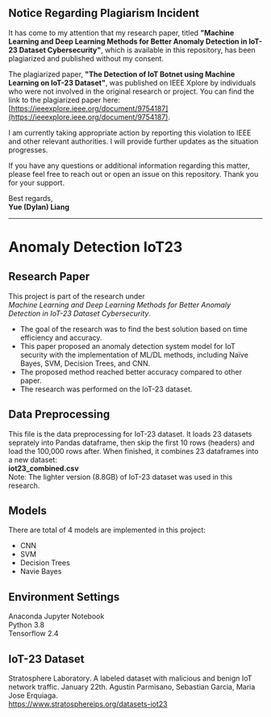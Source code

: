## Notice Regarding Plagiarism Incident

It has come to my attention that my research paper, titled **"Machine Learning and Deep Learning Methods for Better Anomaly Detection in IoT-23 Dataset Cybersecurity"**, which is available in this repository, has been plagiarized and published without my consent.

The plagiarized paper, **"The Detection of IoT Botnet using Machine Learning on IoT-23 Dataset"**, was published on IEEE Xplore by individuals who were not involved in the original research or project. You can find the link to the plagiarized paper here: [https://ieeexplore.ieee.org/document/9754187](https://ieeexplore.ieee.org/document/9754187).

I am currently taking appropriate action by reporting this violation to IEEE and other relevant authorities. I will provide further updates as the situation progresses.

If you have any questions or additional information regarding this matter, please feel free to reach out or open an issue on this repository. Thank you for your support.

Best regards,  
**Yue (Dylan) Liang**  

---

# Anomaly Detection IoT23

## Research Paper
This project is part of the research under   
*Machine Learning and Deep Learning Methods for Better Anomaly Detection in IoT-23 Dataset Cybersecurity*.  
  
* The goal of the research was to find the best solution based on time efficiency and accuracy.  
* This paper proposed an anomaly detection system model for IoT security with the implementation of ML/DL methods, including Naïve Bayes, SVM, Decision Trees, and CNN.  
* The proposed method reached better accuracy compared to other paper.  
* The research was performed on the IoT-23 dataset.  
  
## Data Preprocessing
This file is the data preprocessing for IoT-23 dataset. It loads 23 datasets seprately into Pandas dataframe, then skip the first 10 rows (headers) and load the 100,000 rows after. When finished, it combines 23 dataframes into a new dataset:  
**iot23_combined.csv**  
Note: The lighter version (8.8GB) of IoT-23 dataset was used in this research.
  
## Models
There are total of 4 models are implemented in this project:  
* CNN
* SVM
* Decision Trees
* Navie Bayes
  
## Environment Settings
Anaconda Jupyter Notebook  
Python 3.8  
Tensorflow 2.4  
  
## IoT-23 Dataset  
Stratosphere Laboratory. A labeled dataset with malicious and benign IoT network traffic. January 22th. Agustin Parmisano, Sebastian Garcia, Maria Jose Erquiaga.  
https://www.stratosphereips.org/datasets-iot23
